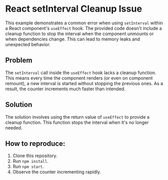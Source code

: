 # React setInterval Cleanup Issue

This example demonstrates a common error when using `setInterval` within a React component's `useEffect` hook.  The provided code doesn't include a cleanup function to stop the interval when the component unmounts or when dependencies change. This can lead to memory leaks and unexpected behavior.

## Problem

The `setInterval` call inside the `useEffect` hook lacks a cleanup function. This means every time the component renders (or even on component remount), a new interval is started without stopping the previous ones. As a result, the counter increments much faster than intended.

## Solution

The solution involves using the return value of `useEffect` to provide a cleanup function. This function stops the interval when it's no longer needed.

## How to reproduce:

1. Clone this repository.
2. Run `npm install`.
3. Run `npm start`.
4. Observe the counter incrementing rapidly. 